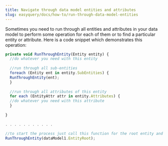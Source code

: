 ```yaml
---
title: Navigate through data model entities and attributes
slug: easyquery/docs/how-to/run-through-data-model-entities
---
```



Sometimes you need to run through all entities and attributes in your data model to perform some operation for each of them or to find a particular entity or attribute. Here is a code snippet which demonstrates this operation: 

```js
private void RunThroughEntity(Entity entity) {
  //do whatever you need with this entity
 
  //run through all sub-entities
  foreach (Entity ent in entity.SubEntities) {
  RunThroughEntity(ent);
  }
 
  //run through all attributes of this entity
  for each (EntityAttr attr in entity.Attributes) {
  //do whatever you need with this attribute
  }
 
}
 
. . . . . . . . . . .
 
//to start the process just call this function for the root entity and your model
RunThroughEntity(dataModel1.EntityRoot);
```